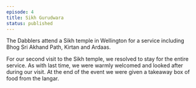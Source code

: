 ```yaml
---
episode: 4
title: Sikh Gurudwara
status: published
---
```


The Dabblers attend a Sikh temple in Wellington for a service including Bhog Sri Akhand Path, Kirtan and Ardaas.

For our second visit to the Sikh temple, we resolved to stay for the entire service. As with last time, we were warmly welcomed and looked after during our visit. At the end of the event we were given a takeaway box of food from the langar.
